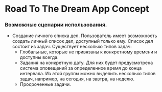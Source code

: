 # Road To The Dream App Concept
### Возможные сценарии использования.

* Создание личного списка дел. Пользователь имеет возможность создать личный список дел, доступный только ему. Список дел состоит из задач. Существует несколько типов задач:
    * Глобальные, которые не привязаны к конкретному времени и доступны всегда.
    * Задания на конкретную дату. Для них будет предусмотрена система оповещений за определенное время до конца интервала. Из этой группы можно выделить несколько типов задач, например, на сегодня, на завтра, на неделю.
    * Просроченные задачи.
